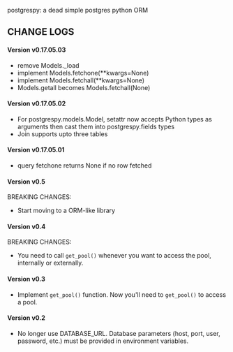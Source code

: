 postgrespy: a dead simple postgres python ORM

## CHANGE LOGS
#### Version v0.17.05.03
- remove Models._load
- implement Models.fetchone(**kwargs=None)
- implement Models.fetchall(**kwargs=None)
- Models.getall becomes Models.fetchall(None)
#### Version v0.17.05.02
- For postgrespy.models.Model, setattr now accepts Python types as arguments then cast them
into postgrespy.fields types
- Join supports upto three tables
#### Version v0.17.05.01
- query fetchone returns None if no row fetched

#### Version v0.5
BREAKING CHANGES:
- Start moving to a ORM-like library

#### Version v0.4
BREAKING CHANGES:
- You need to call `get_pool()` whenever you want to access the pool, internally or externally.

#### Version v0.3
- Implement `get_pool()` function. Now you'll need to `get_pool()` to access a pool.

#### Version v0.2
- No longer use DATABASE_URL. Database parameters (host, port, user, password, etc.) must be provided in environment variables.
